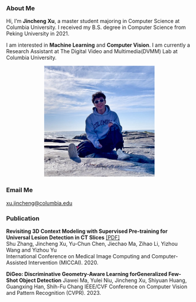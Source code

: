 ### About Me

Hi, I’m **Jincheng Xu**, a master student majoring in Computer Science at Columbia University. I received my B.S. degree in Computer Science from Peking University in 2021.  
  
I am interested in **Machine Learning** and **Computer Vision**. I am currently a Research Assistant at The Digital Video and Multimedia(DVMM) Lab at Columbia University.
  
<div  align="center">
<img src="photo.png" width = "300" height = "300" />
</div>  
  
### Email Me

xu.jincheng@columbia.edu
  
### Publication

**Revisiting 3D Context Modeling with Supervised Pre-training for Universal Lesion Detection in CT Slices** [[PDF]](https://arxiv.org/pdf/2012.08770.pdf)  
Shu Zhang, Jincheng Xu, Yu-Chun Chen, Jiechao Ma, Zihao Li, Yizhou Wang and Yizhou Yu  
International Conference on Medical Image Computing and Computer-Assisted Intervention (MICCAI). 2020.

**DiGeo: Discriminative Geometry-Aware Learning forGeneralized Few-Shot Object Detection**
Jiawei Ma, Yulei Niu, Jincheng Xu, Shiyuan Huang, Guangxing Han, Shih-Fu Chang
IEEE/CVF Conference on Computer Vision and Pattern Recognition (CVPR). 2023.
